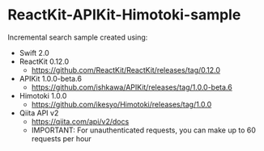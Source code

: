 # ReactKit-APIKit-Himotoki-sample
Incremental search sample created using:

- Swift 2.0
- ReactKit 0.12.0
  - https://github.com/ReactKit/ReactKit/releases/tag/0.12.0
- APIKit 1.0.0-beta.6
  - https://github.com/ishkawa/APIKit/releases/tag/1.0.0-beta.6
- Himotoki 1.0.0
  - https://github.com/ikesyo/Himotoki/releases/tag/1.0.0
- Qiita API v2
  - https://qiita.com/api/v2/docs
  - IMPORTANT: For unauthenticated requests, you can make up to 60 requests per hour
